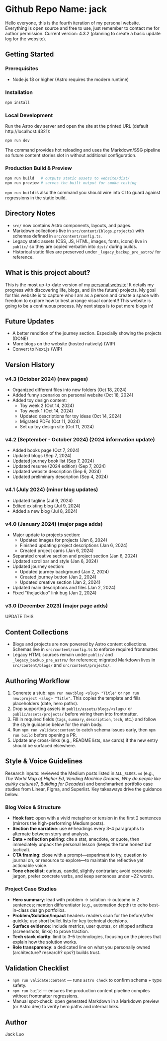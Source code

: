 # Github Repo Name: jack

Hello everyone, this is the fourth iteration of my personal website.
Everything is open source and free to use, just remember to contact me for author permission.
Current version: 4.3.2 (planning to create a basic update log for the website).

## Getting Started

### Prerequisites
- Node.js 18 or higher (Astro requires the modern runtime)

### Installation
```bash
npm install
```

### Local Development
Run the Astro dev server and open the site at the printed URL (default http://localhost:4321):
```bash
npm run dev
```
The command provides hot reloading and uses the Markdown/SSG pipeline so future content stories slot in without additional configuration.

### Production Build & Preview
```bash
npm run build   # outputs static assets to website/dist/
npm run preview # serves the built output for smoke testing
```
`npm run build` is also the command you should wire into CI to guard against regressions in the static build.

## Directory Notes
- `src/` now contains Astro components, layouts, and pages.
- Markdown collections live in `src/content/{blogs,projects}` with schemas defined in `src/content/config.ts`.
- Legacy static assets (CSS, JS, HTML, images, fonts, icons) live in `public/` so they are copied verbatim into `dist/` during builds.
- Historical static files are preserved under `_legacy_backup_pre_astro/` for reference.

## What is this project about?
This is the most up-to-date version of my [personal website](https://jack-luo.com)!
It details my progress with discovering life, blogs, and (in the future) projects. My goal for this website is to capture who I am as a person and create a space with freedom to explore how to best arrange visual content!!
This website is going to be a continuous process. My next steps is to put more blogs in!

## Future Updates
- A better rendition of the journey section. Especially showing the projects (DONE)
- More blogs on the website (hosted natively) (WIP)
- Convert to Next.js (WIP)

## Version History

### v4.3 (October 2024) (new pages)
- Organized different files into new folders (Oct 18, 2024)
- Added funny scenarios on personal website (Oct 18, 2024)
- Added toy design content:
  - Toy week 2 (Oct 14, 2024)
  - Toy week 1 (Oct 14, 2024)
  - Updated descriptions for toy ideas (Oct 14, 2024)
  - Migrated PDFs (Oct 11, 2024)
  - Set up toy design site (Oct 11, 2024)

### v4.2 (September - October 2024) (2024 information update)
- Added books page (Oct 7, 2024)
- Updated blogs (Sep 7, 2024)
- Updated journey book list (Sep 7, 2024)
- Updated resume (2024 edition) (Sep 7, 2024)
- Updated website description (Sep 6, 2024)
- Updated preliminary description (Sep 4, 2024)

### v4.1 (July 2024) (minor blog updates)
- Updated tagline (Jul 9, 2024)
- Edited existing blog (Jul 9, 2024)
- Added a new blog (Jul 8, 2024)

### v4.0 (January 2024) (major page adds)
- Major update to projects section:
  - Updated images for projects (Jan 6, 2024)
  - Finished updating project descriptions (Jan 6, 2024)
  - Created project cards (Jan 6, 2024)
- Separated creative section and project section (Jan 6, 2024)
- Updated scrollbar and style (Jan 6, 2024)
- Updated journey section:
  - Updated journey background (Jan 2, 2024)
  - Created journey button (Jan 2, 2024)
  - Updated creative section (Jan 2, 2024)
- Updated main descriptions and files (Jan 2, 2024)
- Fixed "thejackluo" link bug (Jan 2, 2024)

### v3.0 (December 2023) (major page adds)
UPDATE THIS

## Content Collections
- Blogs and projects are now powered by Astro content collections. Schemas live in `src/content/config.ts` to enforce required frontmatter.
- Legacy HTML sources remain under `public/` and `_legacy_backup_pre_astro/` for reference; migrated Markdown lives in `src/content/blogs/` and `src/content/projects/`.

## Authoring Workflow
1. Generate a stub: `npm run new:blog <slug> "Title"` or `npm run new:project <slug> "Title"`. This copies the template and fills placeholders (date, hero paths).
2. Drop supporting assets in `public/assets/blogs/<slug>/` or `public/assets/projects/` before wiring them into frontmatter.
3. Fill in required fields (`tags`, `summary`, `description`, `tech`, etc.) and follow the style guidance below for the main body.
4. Run `npm run validate:content` to catch schema issues early, then `npm run build` before opening a PR.
5. Update any cross-links (e.g., README lists, nav cards) if the new entry should be surfaced elsewhere.

## Style & Voice Guidelines
Research inputs: reviewed the Medium posts listed in `ALL_BLOGS.md` (e.g., *The World Map of Higher Ed*, *Vending Machine Dreams*, *Why do people like quirky cultures?*, *Building for Decades*) and benchmarked portfolio case studies from Linear, Figma, and Superlist. Key takeaways drive the guidance below.

### Blog Voice & Structure
- **Hook fast**: open with a vivid metaphor or tension in the first 2 sentences (mirrors the high-performing Medium posts).
- **Section the narrative**: use `##` headings every 3–4 paragraphs to alternate between story and analysis.
- **Data + reflection pairing**: cite a stat, anecdote, or quote, then immediately unpack the personal lesson (keeps the tone honest but tactical).
- **CTA framing**: close with a prompt—experiment to try, question to journal on, or resource to explore—to maintain the reflective yet actionable voice.
- **Tone checklist**: curious, candid, slightly contrarian; avoid corporate jargon, prefer concrete verbs, and keep sentences under ~22 words.

### Project Case Studies
- **Hero summary**: lead with problem → solution → outcome in 2 sentences; mention differentiator (e.g., automation depth) to echo best-in-class design portfolios.
- **Problem/Solution/Impact** headers: readers scan for the before/after quickly; use short bullet lists for key technical decisions.
- **Surface evidence**: include metrics, user quotes, or shipped artifacts (screenshots, links) to prove traction.
- **Tech stack clarity**: limit to 3–5 technologies, focusing on the pieces that explain how the solution works.
- **Role transparency**: a dedicated line on what you personally owned (architecture? research? ops?) builds trust.

## Validation Checklist
- `npm run validate:content` — runs `astro check` to confirm schema + type safety.
- `npm run build` — ensures the production content pipeline compiles without frontmatter regressions.
- Manual spot-check: open generated Markdown in a Markdown preview (or Astro dev) to verify hero paths and internal links.

## Author
Jack Luo
